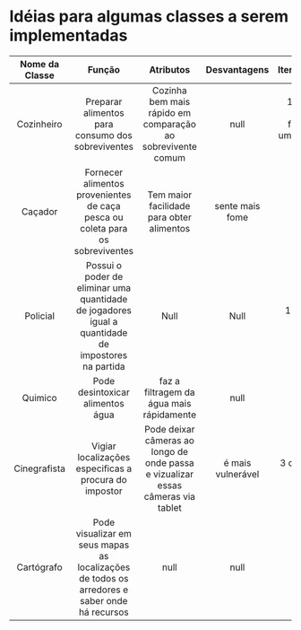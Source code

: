 # Idéias para algumas classes a serem implementadas

Nome da Classe | Função | Atributos | Desvantagens | Itens_Iniciais| Construtores | Idealizador
:------------: | :----: | :-------: | :----------: | :-----------: | :----------: | ---------: |
Cozinheiro | Preparar alimentos para consumo dos sobreviventes | Cozinha bem mais rápido em comparação ao sobrevivente comum | null | 1 garrafa d'água filtrada e uma barra de cereal |Velocidade - | Arthur
Caçador | Fornecer alimentos provenientes de caça pesca ou coleta para os sobreviventes | Tem maior facilidade para obter alimentos | sente mais fome | Adaga | Velocidade + | Adriel
Policial | Possui o poder de eliminar uma quantidade de jogadores igual a quantidade de impostores na partida | Null | Null | 1 arma de fogo | Coragem + | Arthur
Quimico | Pode desintoxicar alimentos água |faz a filtragem da água mais rápidamente | null | null | filtro | Arthur
Cinegrafista | Vigiar localizações especificas a procura do impostor | Pode deixar câmeras ao longo de onde passa e vizualizar essas câmeras via tablet | é mais vulnerável | 3 câmeras 1 tablet | null | Arthur
Cartógrafo | Pode visualizar em seus mapas as localizações de todos os arredores e saber onde há recursos | null | null | mapa | null | Arthur
